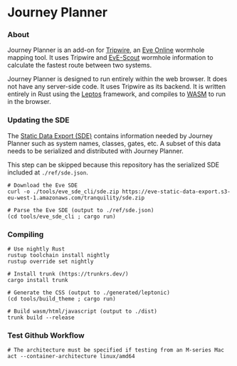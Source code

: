 # Journey Planner

### About

Journey Planner is an add-on for [Tripwire](https://bitbucket.org/daimian/tripwire), an [Eve Online](https://www.eveonline.com/)
wormhole mapping tool. It uses Tripwire and [EvE-Scout](https://eve-scout.com/) wormhole information to calculate the fastest
route between two systems.

Journey Planner is designed to run entirely within the web browser. It does not have any server-side code. It uses Tripwire as
its backend. It is written entirely in Rust using the [Leptos](https://leptos.dev/) framework, and compiles to
[WASM](https://webassembly.org/) to run in the browser.

### Updating the SDE

The [Static Data Export (SDE)](https://developers.eveonline.com/resource) contains information needed by Journey Planner
such as system names, classes, gates, etc. A subset of this data needs to be serialized and distributed with Journey Planner.

This step can be skipped because this repository has the serialized SDE included at `./ref/sde.json`.

```shell
# Download the Eve SDE
curl -o ./tools/eve_sde_cli/sde.zip https://eve-static-data-export.s3-eu-west-1.amazonaws.com/tranquility/sde.zip

# Parse the Eve SDE (output to ./ref/sde.json)
(cd tools/eve_sde_cli ; cargo run)
```

### Compiling

```shell
# Use nightly Rust
rustup toolchain install nightly
rustup override set nightly

# Install trunk (https://trunkrs.dev/)
cargo install trunk

# Generate the CSS (output to ./generated/leptonic)
(cd tools/build_theme ; cargo run)

# Build wasm/html/javascript (output to ./dist)
trunk build --release
```

### Test Github Workflow

```shell
# The architecture must be specified if testing from an M-series Mac
act --container-architecture linux/amd64
```